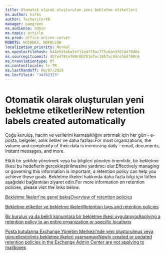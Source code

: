 ```yaml
---
title: Otomatik olarak oluşturulan yeni bekletme etiketleri
ms.author: kirks
author: Techwriter40
manager: pamgreen
ms.audience: admin
ms.topic: article
ms.prod: office-online-server
ROBOTS: NOINDEX, NOFOLLOW
localization_priority: Normal
ms.openlocfilehash: b44e5d5aba5ef11e4f79ac775c6ae3f014d70d8a
ms.sourcegitcommit: 4b7e478ce700c0b781efec3857ac4dce5bdf00c6
ms.translationtype: MT
ms.contentlocale: tr-TR
ms.lasthandoff: 06/07/2019
ms.locfileid: "34762313"
---
```

# <a name="new-retention-labels-created-automatically"></a><span data-ttu-id="e9648-102">Otomatik olarak oluşturulan yeni bekletme etiketleri</span><span class="sxs-lookup"><span data-stu-id="e9648-102">New retention labels created automatically</span></span>

<span data-ttu-id="e9648-103">Çoğu kuruluş, hacim ve verilerini karmaşıklığını artırmak için her gün - e-posta, belgeler, anlık iletiler ve daha fazlası.</span><span class="sxs-lookup"><span data-stu-id="e9648-103">For most organizations, the volume and complexity of their data is increasing daily - email, documents, instant messages, and more.</span></span>

<span data-ttu-id="e9648-104">Etkili bir şekilde yönetmek veya bu bilgileri yöneten önemlidir, bir bekletme ilkesi bu hedeflerin gerçekleştirilmesine yardımcı olur.</span><span class="sxs-lookup"><span data-stu-id="e9648-104">Effectively managing or governing this information is important, a retention policy can help you achieve these goals.</span></span> <span data-ttu-id="e9648-105">Bekletme ilkeleri hakkında daha fazla bilgi için lütfen aşağıdaki bağlantıları ziyaret edin.</span><span class="sxs-lookup"><span data-stu-id="e9648-105">For more information on retention policies, please visit the links below.</span></span>

[<span data-ttu-id="e9648-106">Bekletme İlkeleri'ne genel bakış</span><span class="sxs-lookup"><span data-stu-id="e9648-106">Overview of retention policies</span></span>](https://docs.microsoft.com/office365/securitycompliance/retention-policies)

[<span data-ttu-id="e9648-107">Bekletme etiketler ve bekletme ilkeleri</span><span class="sxs-lookup"><span data-stu-id="e9648-107">Retention tags and retention policies</span></span>](https://docs.microsoft.com/exchange/security-and-compliance/messaging-records-management/retention-tags-and-policies)

[<span data-ttu-id="e9648-108">Bir kuruluş ya da belirli konumlara bir bekletme ilkesi uygulanıyor</span><span class="sxs-lookup"><span data-stu-id="e9648-108">Applying a retention policy to an entire organization or specific locations</span></span>](https://docs.microsoft.com/office365/securitycompliance/retention-policies#applying-a-retention-policy-to-an-entire-organization-or-specific-locations)

[<span data-ttu-id="e9648-109">Posta kutularına Exchange Yönetim Merkezi'nde yeni oluşturulmuş veya güncelleştirilmiş bekletme ilkeleri yapmamayı</span><span class="sxs-lookup"><span data-stu-id="e9648-109">Newly created or updated retention policies in the Exchange Admin Center are not applying to mailboxes</span></span>](https://docs.microsoft.com/alchemyinsights/retention-policies-in-exchange-admin-center-not-working)

